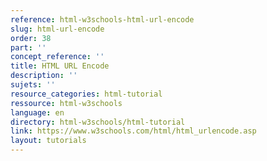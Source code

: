 ```yaml
---
reference: html-w3schools-html-url-encode
slug: html-url-encode
order: 38
part: ''
concept_reference: ''
title: HTML URL Encode
description: ''
sujets: ''
resource_categories: html-tutorial
ressource: html-w3schools
language: en
directory: html-w3schools/html-tutorial
link: https://www.w3schools.com/html/html_urlencode.asp
layout: tutorials
---
```

